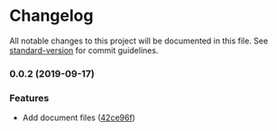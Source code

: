 # Changelog

All notable changes to this project will be documented in this file. See [standard-version](https://github.com/conventional-changelog/standard-version) for commit guidelines.

### 0.0.2 (2019-09-17)


### Features

* Add document files ([42ce96f](https://github.com/nimble-123/thesis-template/commit/42ce96f))
